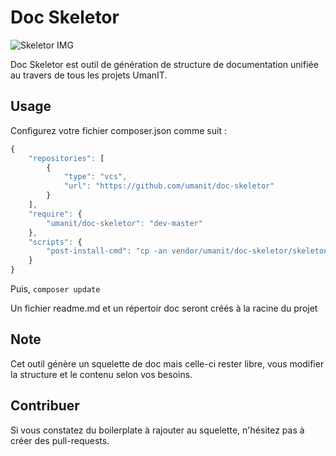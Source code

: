 # Doc Skeletor

![Skeletor IMG](https://static.comicvine.com/uploads/original/4/49448/2444870-skeletor__1_.jpg)

Doc Skeletor est outil de génération de structure de documentation unifiée au travers de tous les projets UmanIT.

## Usage

Configurez votre fichier composer.json comme suit :

```javascript
{
    "repositories": [
        {
            "type": "vcs",
            "url": "https://github.com/umanit/doc-skeletor"
        }
    ],
    "require": {
        "umanit/doc-skeletor": "dev-master"
    },
    "scripts": {
        "post-install-cmd": "cp -an vendor/umanit/doc-skeletor/skeleton/. ./ || true"
    }
}

```
Puis, `composer update`

Un fichier readme.md et un répertoir doc seront créés à la racine du projet

## Note

Cet outil génère un squelette de doc mais celle-ci rester libre, vous modifier la structure et le contenu selon vos besoins.

## Contribuer

Si vous constatez du boilerplate à rajouter au squelette, n'hésitez pas à créer des pull-requests.